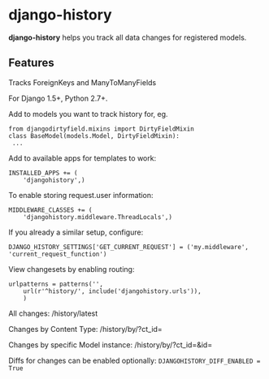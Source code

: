 django-history
==============

**django-history** helps you track all data changes for registered models.

Features
--------
Tracks ForeignKeys and ManyToManyFields

For Django 1.5+, Python 2.7+.

Add to models you want to track history for, eg.
```
from djangodirtyfield.mixins import DirtyFieldMixin
class BaseModel(models.Model, DirtyFieldMixin):
 ...
```

Add to available apps for templates to work:
```
INSTALLED_APPS += (
    'djangohistory',)
```

To enable storing request.user information:
```
MIDDLEWARE_CLASSES += (
    'djangohistory.middleware.ThreadLocals',)
```
If you already a similar setup, configure:
```
DJANGO_HISTORY_SETTINGS['GET_CURRENT_REQUEST'] = ('my.middleware', 'current_request_function')
```

View changesets by enabling routing:

```
urlpatterns = patterns('',
    url(r'^history/', include('djangohistory.urls')),
    )
```

All changes: /history/latest

Changes by Content Type: /history/by/?ct_id=

Changes by specific Model instance: /history/by/?ct_id=&id=


Diffs for changes can be enabled optionally:
```DJANGOHISTORY_DIFF_ENABLED = True```
